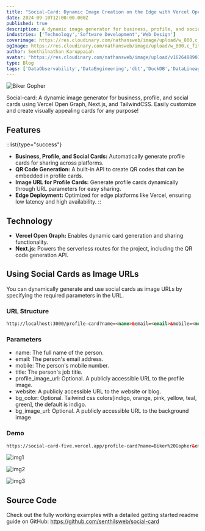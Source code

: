 ```yaml
---
title: "Social-Card: Dynamic Image Creation on the Edge with Vercel Open Graph"
date: 2024-09-10T12:00:00.000Z
published: true
description: A dynamic image generator for business, profile, and social cards using Vercel Open Graph, Next.js, and TailwindCSS. Easily customize and create visually appealing cards for any purpose.
industries: ['Technology','Software Development','Web Design']
coverimage: https://res.cloudinary.com/nathansweb/image/upload/w_800,c_fit,l_text:Arial_60_bold:Social-Card:%20Dynamic%20Image%20Creation%20on%20the%20Edge%20with%20Vercel%20Open%20Graph,g_north_east,x_30,y_40/v1711924071/senthilsweb-scl-card-template_cyxogj.webp
ogImage: https://res.cloudinary.com/nathansweb/image/upload/w_800,c_fit,l_text:Arial_60_bold:Deploying%20Pentaho%20Carte%20Server%20on%20Fly.io%20with%20Firecracker%20VM,g_north_east,x_30,y_40/v1711924071/senthilsweb-scl-card-template_cyxogj.webp
author: Senthilnathan Karuppaiah
avatar: "https://res.cloudinary.com/nathansweb/image/upload/v1626488903/profile/Senthil-profile-picture-01_al07i5.jpg"
type: Blog
tags: ['DataObservability','DataEngineering','dbt','DuckDB','DataLineage','Analytics','DataLake','BusinessMetadataManagement','Vue.js','Nuxt.js','Open Source','Web Development','Low Code Platform']
---
```


![Biker Gopher](https://media.licdn.com/dms/image/v2/D4E12AQEsgX2O7Akjnw/article-cover_image-shrink_720_1280/article-cover_image-shrink_720_1280/0/1725940154473?e=1733961600&v=beta&t=nPUz8GLHXmYFn7oY5tCjwx6HV7UgefByj1ZeYKD6acg)

Social-card: A dynamic image generator for business, profile, and social cards using Vercel Open Graph, Next.js, and TailwindCSS. Easily customize and create visually appealing cards for any purpose! 

## Features

::list{type="success"}
- **Business, Profile, and Social Cards:** Automatically generate profile cards for sharing across platforms.
- **QR Code Generation:** A built-in API to create QR codes that can be embedded in profile cards.
- **Image URL for Profile Cards:** Generate profile cards dynamically through URL parameters for easy sharing.
- **Edge Deployment:** Optimized for edge platforms like Vercel, ensuring low latency and high availability.
::

## Technology
- **Vercel Open Graph:** Enables dynamic card generation and sharing functionality.
- **Next.js:** Powers the serverless routes for the project, including the QR code generation API.

## Using Social Cards as Image URLs

You can dynamically generate and use social cards as image URLs by specifying the required parameters in the URL.

### URL Structure

```html 
http://localhost:3000/profile-card?name=<name>&email=<email>&mobile=<mobile>&title=<title>&profile_image_url=<profile_image_url>&website=<website>
```

### Parameters

- name: The full name of the person.
- email: The person's email address.
- mobile: The person's mobile number.
- title: The person's job title.
- profile_image_url: Optional. A publicly accessible URL to the profile image.
- website: A publicly accessible URL to the website or blog.
- bg_color: Optional. Tailwind css colors[indigo, orange, pink, yellow, teal, green], the default is indigo.
- bg_image_url: Optional. A publicly accessible URL to the background image

### Demo

```html 
https://social-card-five.vercel.app/profile-card?name=Biker%20Gopher&email=biker.gopher@email.com&mobile=%2B1%20222-222-2222&title=Solutions%20Architect&profile_image_url=https://github.com/ashleymcnamara/gophers/blob/master/Biker_Gopher.png?raw=true&website=www.senthilsweb.com&bg_color=pink
```

![img1](https://media.licdn.com/dms/image/v2/D4E12AQGcwvIayR1zGA/article-inline_image-shrink_1500_2232/article-inline_image-shrink_1500_2232/0/1725940593203?e=1733961600&v=beta&t=45V8zDLas5aXMVziA1ouxUShpKvK52ZOK0b0pAVamDQ)

![img2](https://media.licdn.com/dms/image/v2/D4E12AQGZ4pZ14a1JmA/article-inline_image-shrink_1500_2232/article-inline_image-shrink_1500_2232/0/1725940603290?e=1733961600&v=beta&t=70Uvbh2rUSXK2bwhUFHbzSyEAWalHOZgRDWnmCQZJKQ)

![img3](https://media.licdn.com/dms/image/v2/D4E12AQFdHxNLLb-XQQ/article-inline_image-shrink_1500_2232/article-inline_image-shrink_1500_2232/0/1725940613994?e=1733961600&v=beta&t=xv55QKzdbbkudrpbmknZjXOsbKMJ1JYlhBCG3aUiOgY)

## Source Code

Check out the fully working examples with a detailed getting started readme guide on GitHub: https://github.com/senthilsweb/social-card